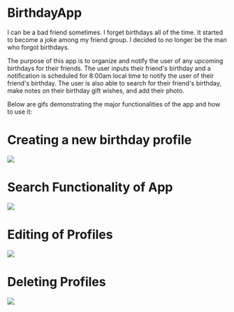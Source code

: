 # BirthdayApp
I can be a bad friend sometimes. I forget birthdays all of the time. It started to become a joke among my friend group. I decided to no longer be the man who forgot birthdays.  
  
The purpose of this app is to organize and notify the user of any upcoming birthdays for their friends. The user inputs their friend's birthday and a notification is
scheduled for 8:00am local time to notify the user of their friend's birthday. The user is also able to search for their friend's birthday, make notes on their birthday  gift wishes, and add their photo.  
  
Below are gifs demonstrating the major functionalities of the app and how to use it:

# Creating a new birthday profile
![](https://github.com/ethanj12/BirthdayApp/blob/test-development/GIF%20og%20Creation%20of%20Birthday%20Video.gif)  
# Search Functionality of App 
![](https://github.com/ethanj12/BirthdayApp/blob/test-development/Search%20Functionality%20GIF.gif)  
# Editing of Profiles
![](https://github.com/ethanj12/BirthdayApp/blob/test-development/GIF%20of%20Edit%20Screen%20Corrections.gif)  
# Deleting Profiles
![](https://github.com/ethanj12/BirthdayApp/blob/test-development/Gif%20of%20Profile%20Deletion.gif)  

